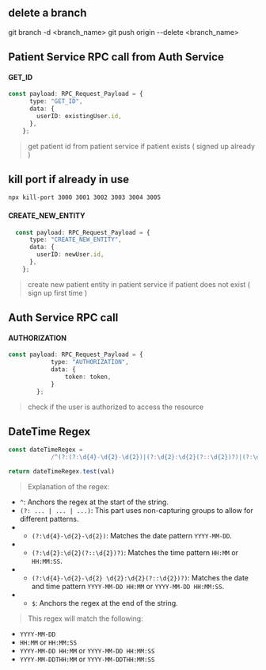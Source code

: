 ## delete a branch
git branch -d <branch_name>
git push origin --delete <branch_name>
## Patient Service RPC call from Auth Service
#### GET_ID
```typescript
const payload: RPC_Request_Payload = {
      type: "GET_ID",
      data: {
        userID: existingUser.id,
      },
    };
```
> get patient id from patient service if patient exists ( signed up already )


## kill port if already in use
```bash
npx kill-port 3000 3001 3002 3003 3004 3005
```


#### CREATE_NEW_ENTITY 
```typescript
  const payload: RPC_Request_Payload = {
      type: "CREATE_NEW_ENTITY",
      data: {
        userID: newUser.id,
      },
    };
```
> create new patient entity in patient service if patient does not exist ( sign up first time )

## Auth Service RPC call
#### AUTHORIZATION 
```typescript
const payload: RPC_Request_Payload = {
            type: "AUTHORIZATION",
            data: {
                token: token,
            }
        };
```
> check if the user is authorized to access the resource


## DateTime Regex
```typescript
const dateTimeRegex =
            /^(?:(?:\d{4}-\d{2}-\d{2})|(?:\d{2}:\d{2}(?::\d{2})?)|(?:\d{4}-\d{2}-\d{2} \d{2}:\d{2}(?::\d{2})?))$/;

return dateTimeRegex.test(val)
```
> Explanation of the regex:
- `^`: Anchors the regex at the start of the string.
- `(?: ... | ... | ...)`: This part uses non-capturing groups to allow for different patterns.
- - `(?:\d{4}-\d{2}-\d{2})`: Matches the date pattern `YYYY-MM-DD`.
- - `(?:\d{2}:\d{2}(?::\d{2})?)`: Matches the time pattern `HH:MM` or `HH:MM:SS`.
- - `(?:\d{4}-\d{2}-\d{2} \d{2}:\d{2}(?::\d{2})?)`: Matches the date and time pattern `YYYY-MM-DD HH:MM` or `YYYY-MM-DD HH:MM:SS`.
- - `$`: Anchors the regex at the end of the string.

> This regex will match the following:
- `YYYY-MM-DD`
- `HH:MM` or `HH:MM:SS`
- `YYYY-MM-DD HH:MM` or `YYYY-MM-DD HH:MM:SS`
- `YYYY-MM-DDTHH:MM` or `YYYY-MM-DDTHH:MM:SS`
```

